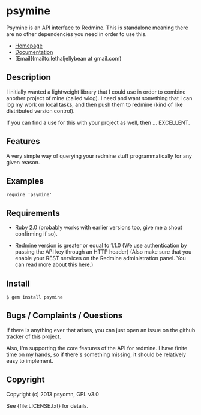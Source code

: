 # psymine

Psymine is an API interface to Redmine. This is standalone meaning there are
no other dependencies you need in order to use this.

* [Homepage](https://rubygems.org/gems/psymine)
* [Documentation](http://rubydoc.info/gems/psymine/frames)
* [Email](mailto:lethaljellybean at gmail.com)

## Description

I initially wanted a lightweight library that I could use in order to combine
another project of mine (called wlog). I need and want something that I can
log my work on local tasks, and then push them to redmine (kind of like 
distributed version control). 

If you can find a use for this with your project as well, then ... EXCELLENT.

## Features

A very simple way of querying your redmine stuff programmatically for any given
reason.

## Examples

    require 'psymine'

## Requirements

* Ruby 2.0 (probably works with earlier versions too, give me a shout 
confirming if so).

* Redmine version is greater or equal to 1.1.0 (We use authentication by
passing the API key through an HTTP header) (Also make sure that you enable
your REST services on the Redmine administration panel. You can read more about
this [here](http://www.redmine.org/projects/redmine/wiki/Rest_api#Authentication).)

## Install

    $ gem install psymine

## Bugs / Complaints / Questions

If there is anything ever that arises, you can just open an issue on the github
tracker of this project.

Also, I'm supporting the core features of the API for redmine. I have finite
time on my hands, so if there's something missing, it should be relatively 
easy to implement.

## Copyright

Copyright (c) 2013 psyomn, GPL v3.0

See {file:LICENSE.txt} for details.
